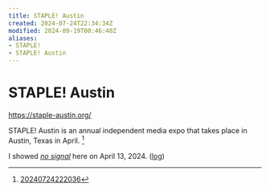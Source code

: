 ```yaml
---
title: STAPLE! Austin
created: 2024-07-24T22:34:34Z
modified: 2024-09-19T00:46:40Z
aliases:
- STAPLE!
- STAPLE! Austin
---
```


# STAPLE! Austin

https://staple-austin.org/

STAPLE! Austin is an annual independent media expo that takes place in Austin, Texas in April. [^1]

I showed _[no signal](../press-kits/no-signal.md)_ here on April 13, 2024. ([log](no-signal.md))

[^1]: [20240724222036](../entries/20240724222036.md)
